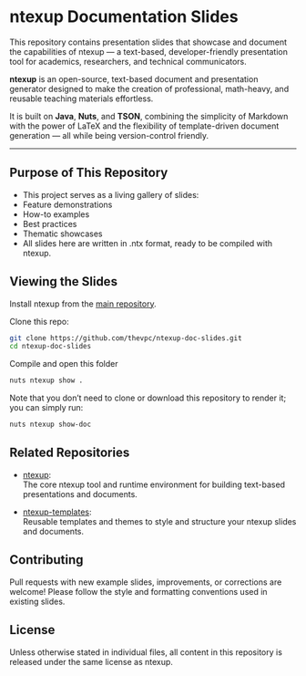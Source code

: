 # ntexup Documentation Slides

This repository contains presentation slides that showcase and document the capabilities of ntexup — a text-based, developer-friendly presentation tool for academics, researchers, and technical communicators.

**ntexup** is an open-source, text-based document and presentation generator designed to make the creation of professional, math-heavy, and reusable teaching materials effortless.

It is built on **Java**, **Nuts**, and **TSON**, combining the simplicity of Markdown with the power of LaTeX and the flexibility of template-driven document generation — all while being version-control friendly.

---

## Purpose of This Repository
- This project serves as a living gallery of slides:
- Feature demonstrations
- How-to examples
- Best practices
- Thematic showcases
- All slides here are written in .ntx format, ready to be compiled with ntexup.

## **Viewing the Slides**

Install ntexup from the [main repository](https://github.com/thevpc/ntexup.git).

Clone this repo:

```bash
git clone https://github.com/thevpc/ntexup-doc-slides.git
cd ntexup-doc-slides
```

Compile and open this folder

```bash
nuts ntexup show .
```

Note that you don’t need to clone or download this repository to render it; you can simply run:


```bash
nuts ntexup show-doc
```

## Related Repositories

- [ntexup](https://github.com/thevpc/ntexup):  
  The core ntexup tool and runtime environment for building text-based presentations and documents.

- [ntexup-templates](https://github.com/thevpc/ntexup-templates):  
  Reusable templates and themes to style and structure your ntexup slides and documents.


## Contributing
Pull requests with new example slides, improvements, or corrections are welcome!
Please follow the style and formatting conventions used in existing slides.

## License
Unless otherwise stated in individual files, all content in this repository is released under the same license as ntexup.

